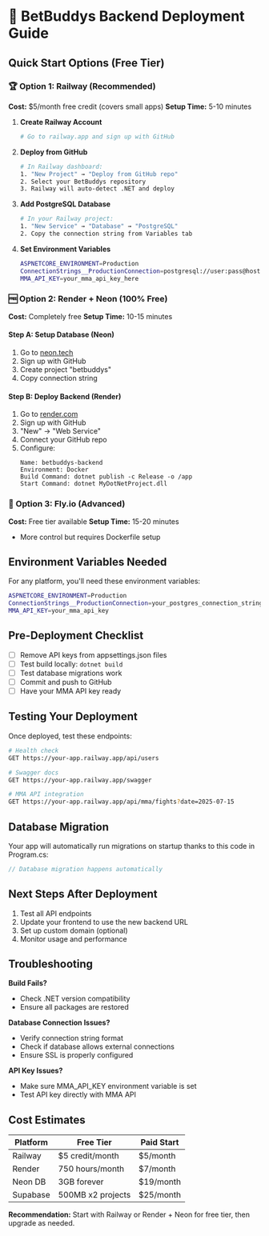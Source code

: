 # 🚀 BetBuddys Backend Deployment Guide

## Quick Start Options (Free Tier)

### 🏆 Option 1: Railway (Recommended)
**Cost:** $5/month free credit (covers small apps)
**Setup Time:** 5-10 minutes

1. **Create Railway Account**
   ```bash
   # Go to railway.app and sign up with GitHub
   ```

2. **Deploy from GitHub**
   ```bash
   # In Railway dashboard:
   1. "New Project" → "Deploy from GitHub repo"
   2. Select your BetBuddys repository
   3. Railway will auto-detect .NET and deploy
   ```

3. **Add PostgreSQL Database**
   ```bash
   # In your Railway project:
   1. "New Service" → "Database" → "PostgreSQL"
   2. Copy the connection string from Variables tab
   ```

4. **Set Environment Variables**
   ```bash
   ASPNETCORE_ENVIRONMENT=Production
   ConnectionStrings__ProductionConnection=postgresql://user:pass@host:port/db
   MMA_API_KEY=your_mma_api_key_here
   ```

### 🆓 Option 2: Render + Neon (100% Free)
**Cost:** Completely free
**Setup Time:** 10-15 minutes

#### Step A: Setup Database (Neon)
1. Go to [neon.tech](https://neon.tech)
2. Sign up with GitHub
3. Create project "betbuddys"
4. Copy connection string

#### Step B: Deploy Backend (Render)
1. Go to [render.com](https://render.com)
2. Sign up with GitHub
3. "New" → "Web Service"
4. Connect your GitHub repo
5. Configure:
   ```
   Name: betbuddys-backend
   Environment: Docker
   Build Command: dotnet publish -c Release -o /app
   Start Command: dotnet MyDotNetProject.dll
   ```

### 🔧 Option 3: Fly.io (Advanced)
**Cost:** Free tier available
**Setup Time:** 15-20 minutes
- More control but requires Dockerfile setup

## Environment Variables Needed

For any platform, you'll need these environment variables:

```bash
ASPNETCORE_ENVIRONMENT=Production
ConnectionStrings__ProductionConnection=your_postgres_connection_string
MMA_API_KEY=your_mma_api_key
```

## Pre-Deployment Checklist

- [ ] Remove API keys from appsettings.json files
- [ ] Test build locally: `dotnet build`
- [ ] Test database migrations work
- [ ] Commit and push to GitHub
- [ ] Have your MMA API key ready

## Testing Your Deployment

Once deployed, test these endpoints:
```bash
# Health check
GET https://your-app.railway.app/api/users

# Swagger docs
GET https://your-app.railway.app/swagger

# MMA API integration
GET https://your-app.railway.app/api/mma/fights?date=2025-07-15
```

## Database Migration

Your app will automatically run migrations on startup thanks to this code in Program.cs:
```csharp
// Database migration happens automatically
```

## Next Steps After Deployment

1. Test all API endpoints
2. Update your frontend to use the new backend URL
3. Set up custom domain (optional)
4. Monitor usage and performance

## Troubleshooting

**Build Fails?**
- Check .NET version compatibility
- Ensure all packages are restored

**Database Connection Issues?**
- Verify connection string format
- Check if database allows external connections
- Ensure SSL is properly configured

**API Key Issues?**
- Make sure MMA_API_KEY environment variable is set
- Test API key directly with MMA API

## Cost Estimates

| Platform | Free Tier | Paid Start |
|----------|-----------|------------|
| Railway | $5 credit/month | $5/month |
| Render | 750 hours/month | $7/month |
| Neon DB | 3GB forever | $19/month |
| Supabase | 500MB x2 projects | $25/month |

**Recommendation:** Start with Railway or Render + Neon for free tier, then upgrade as needed.
